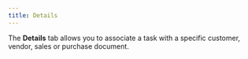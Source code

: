 ```yaml
---
title: Details
---
```



The **Details** tab allows you to associate a task with a specific customer, vendor, sales or purchase document.
